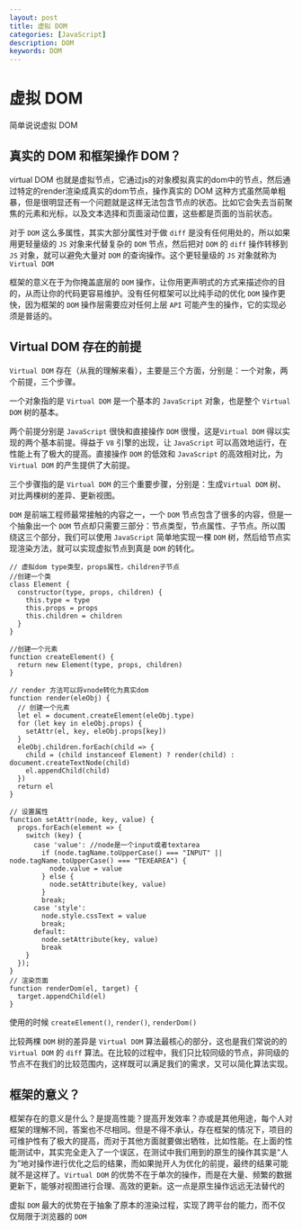 ```yaml
---
layout: post
title: 虚拟 DOM
categories: [JavaScript]
description: DOM
keywords: DOM
---
```


# 虚拟 DOM

简单说说虚拟 DOM

## 真实的 DOM 和框架操作 DOM？

virtual DOM 也就是虚拟节点，它通过js的对象模拟真实的dom中的节点，然后通过特定的render渲染成真实的dom节点，操作真实的 DOM 这种方式虽然简单粗暴，但是很明显还有一个问题就是这样无法包含节点的状态。比如它会失去当前聚焦的元素和光标，以及文本选择和页面滚动位置，这些都是页面的当前状态。

对于 `DOM` 这么多属性，其实大部分属性对于做 `diff` 是没有任何用处的，所以如果用更轻量级的 `JS` 对象来代替复杂的 `DOM` 节点，然后把对 `DOM` 的 `diff` 操作转移到 `JS` 对象，就可以避免大量对 `DOM` 的查询操作。这个更轻量级的 `JS` 对象就称为 `Virtual DOM`

框架的意义在于为你掩盖底层的 `DOM` 操作，让你用更声明式的方式来描述你的目的，从而让你的代码更容易维护。没有任何框架可以比纯手动的优化 `DOM` 操作更快，因为框架的 `DOM` 操作层需要应对任何上层 `API` 可能产生的操作，它的实现必须是普适的。

## Virtual DOM 存在的前提

`Virtual DOM` 存在（从我的理解来看），主要是三个方面，分别是：一个对象，两个前提，三个步骤。

一个对象指的是 `Virtual DOM` 是一个基本的 `JavaScript` 对象，也是整个 `Virtual DOM` 树的基本。

两个前提分别是 `JavaScript` 很快和直接操作 `DOM` 很慢，这是`Virtual DOM` 得以实现的两个基本前提。得益于 `V8` 引擎的出现，让 `JavaScript` 可以高效地运行，在性能上有了极大的提高。直接操作 `DOM` 的低效和 `JavaScript` 的高效相对比，为 `Virtual DOM` 的产生提供了大前提。

三个步骤指的是 `Virtual DOM` 的三个重要步骤，分别是：生成`Virtual DOM` 树、对比两棵树的差异、更新视图。

`DOM` 是前端工程师最常接触的内容之一，一个 `DOM` 节点包含了很多的内容，但是一个抽象出一个 `DOM` 节点却只需要三部分：节点类型，节点属性、子节点。所以围绕这三个部分，我们可以使用 `JavaScript` 简单地实现一棵 `DOM` 树，然后给节点实现渲染方法，就可以实现虚拟节点到真是 `DOM` 的转化。

```
// 虚拟dom type类型，props属性，children子节点
//创建一个类
class Element {
  constructor(type, props, children) {
    this.type = type
    this.props = props
    this.children = children
  }
}

//创建一个元素
function createElement() {
  return new Element(type, props, children)
}

// render 方法可以将vnode转化为真实dom
function render(eleObj) {
  // 创建一个元素
  let el = document.createElement(eleObj.type)
  for (let key in eleObj.props) {
    setAttr(el, key, eleObj.props[key])
  }
  eleObj.children.forEach(child => {
    child = (child instanceof Element) ? render(child) : document.createTextNode(child)
    el.appendChild(child)
  })
  return el
}

// 设置属性
function setAttr(node, key, value) {
  props.forEach(element => {
    switch (key) {
      case 'value': //node是一个input或者textarea
        if (node.tagName.toUpperCase() === "INPUT" || node.tagName.toUpperCase() === "TEXEAREA") {
          node.value = value
        } else {
          node.setAttribute(key, value)
        }
        break;
      case 'style':
        node.style.cssText = value
        break;
      default:
        node.setAttribute(key, value)
        break
    }
  });
}
// 渲染页面
function renderDom(el, target) {
  target.appendChild(el)
}
```

使用的时候 `createElement()`, `render()`, `renderDom()`

比较两棵 `DOM` 树的差异是 `Virtual DOM` 算法最核心的部分，这也是我们常说的的 `Virtual DOM` 的 `diff` 算法。在比较的过程中，我们只比较同级的节点，非同级的节点不在我们的比较范围内，这样既可以满足我们的需求，又可以简化算法实现。

## 框架的意义？

框架存在的意义是什么？是提高性能？提高开发效率？亦或是其他用途，每个人对框架的理解不同，答案也不尽相同。但是不得不承认，存在框架的情况下，项目的可维护性有了极大的提高，而对于其他方面就要做出牺牲，比如性能。在上面的性能测试中，其实完全走入了一个误区，在测试中我们用到的原生的操作其实是“人为”地对操作进行优化之后的结果，而如果抛开人为优化的前提，最终的结果可能就不是这样了。`Virtual DOM` 的优势不在于单次的操作，而是在大量、频繁的数据更新下，能够对视图进行合理、高效的更新。这一点是原生操作远远无法替代的

虚拟 `DOM` 最大的优势在于抽象了原本的渲染过程，实现了跨平台的能力，而不仅仅局限于浏览器的 `DOM`

